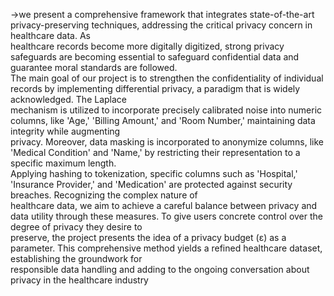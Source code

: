 ->we present a comprehensive framework that integrates state-of-the-art
privacy-preserving techniques, addressing the critical privacy concern in healthcare data. As<br>
healthcare records become more digitally digitized, strong privacy safeguards are becoming
essential to safeguard confidential data and guarantee moral standards are followed.<br>
The main goal of our project is to strengthen the confidentiality of individual records by
implementing differential privacy, a paradigm that is widely acknowledged. The Laplace<br>
mechanism is utilized to incorporate precisely calibrated noise into numeric columns, like
'Age,' 'Billing Amount,' and 'Room Number,' maintaining data integrity while augmenting<br>
privacy. Moreover, data masking is incorporated to anonymize columns, like 'Medical
Condition' and 'Name,' by restricting their representation to a specific maximum length.<br>
Applying hashing to tokenization, specific columns such as 'Hospital,' 'Insurance Provider,' and
'Medication' are protected against security breaches. Recognizing the complex nature of<br>
healthcare data, we aim to achieve a careful balance between privacy and data utility through
these measures. To give users concrete control over the degree of privacy they desire to<br>
preserve, the project presents the idea of a privacy budget (ε) as a parameter. This
comprehensive method yields a refined healthcare dataset, establishing the groundwork for<br>
responsible data handling and adding to the ongoing conversation about privacy in the
healthcare industry<br>

